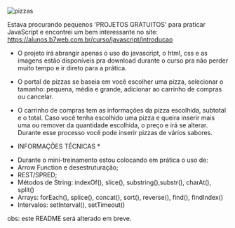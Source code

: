 ![pizzas](https://user-images.githubusercontent.com/59096165/84930296-6ba19500-b0a7-11ea-8269-ecbeb6d9c307.PNG)


Estava procurando pequenos 'PROJETOS GRATUITOS' para praticar JavaScript e encontrei um bem interessante no site: https://alunos.b7web.com.br/curso/javascript/introducao


* O projeto irá abrangir apenas o uso do javascript, o html, css e as imagens estão disponíveis pra download durante o curso pra não perder muito tempo e ir direto para a prática.

* O portal de pizzas se baseia em você escolher uma pizza, selecionar o tamanho: pequena, média e grande, adicionar ao carrinho de compras ou cancelar.

* O carrinho de compras tem as informações da pizza escolhida, subtotal e o total. Caso você tenha escolhido uma pizza e queira inserir mais uma ou remover da quantidade escolhida, o preço e irá se alterar. Durante esse processo você pode inserir pizzas de vários sabores.


* INFORMAÇÕES TÉCNICAS *
- Durante o mini-treinamento estou colocando em prática o uso de:
- Arrow Function e desestruturação;
- REST/SPRED;
- Métodos de String: indexOf(), slice(), substring(),substr(), charAt(), split()
- Arrays: forEach(), splice(), concat(), sort(), reverse(), find(), findIndex()
- Intervalos: setInterval(), setTimeout()

obs: este README será alterado em breve.

